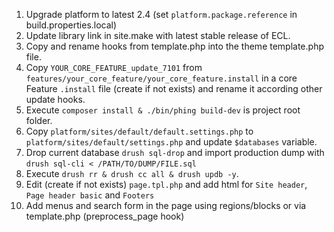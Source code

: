 1. Upgrade platform to latest 2.4 (set `platform.package.reference` in build.properties.local) 
1. Update library link in site.make with latest stable release of ECL.
1. Copy and rename hooks from template.php into the theme template.php file.
1. Copy `YOUR_CORE_FEATURE_update_7101` from `features/your_core_feature/your_core_feature.install` in a core Feature `.install` file (create if not exists) and rename it according other update hooks. 
1. Execute `composer install & ./bin/phing build-dev` is project root folder.
1. Copy `platform/sites/default/default.settings.php` to `platform/sites/default/settings.php` and update `$databases` variable.
1. Drop current database `drush sql-drop` and import production dump with `drush sql-cli < /PATH/TO/DUMP/FILE.sql`
1. Execute `drush rr & drush cc all & drush updb -y`.
1. Edit (create if not exists) `page.tpl.php` and add html for `Site header`, `Page header basic` and `Footers`
1. Add menus and search form in the page using regions/blocks or via template.php (preprocess_page hook)
 



